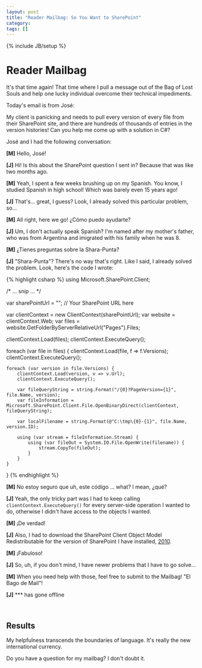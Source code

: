 ```yaml
---
layout: post
title: "Reader Mailbag: So You Want to SharePoint"
category: 
tags: []
---
```

{% include JB/setup %}

# Reader Mailbag

It's that time again! That time where I pull a message out of the Bag of Lost Souls and help one lucky individual overcome their technical impediments.

Today's email is from José:

<p class="letter">My client is panicking and needs to pull every version of every file from their SharePoint site, and there are hundreds of thousands of entries in the version histories! Can you help me come up with a solution in C#?</p>

José and I had the following conversation:

<p class="dialog"><strong>[M]</strong> <span>Hello, José!</span></p>

<p class="dialog"><strong>[J]</strong> <span>Hi! Is this about the SharePoint question I sent in? Because that was like two months ago.</span></p>

<p class="dialog"><strong>[M]</strong> <span>Yeah, I spent a few weeks brushing up on my Spanish. You know, I studied Spanish in high school! Which was barely even 15 years ago!</span></p>

<p class="dialog"><strong>[J]</strong> <span>That's... great, I guess? Look, I already solved this particular problem, so...</span></p>

<p class="dialog"><strong>[M]</strong> <span>All right, here we go! ¿Cómo puedo ayudarte?</span></p>

<p class="dialog"><strong>[J]</strong> <span>Um, I don't actually speak Spanish? I'm named after my mother's father, who was from Argentina and imigrated with his family when he was 8.</span></p>

<p class="dialog"><strong>[M]</strong> <span>¿Tienes preguntas sobre la Shara-Punta?</span></p>

<p class="dialog"><strong>[J]</strong> <span>"Shara-Punta"? There's no way that's right. Like I said, I already solved the problem. Look, here's the code I wrote:</span></p>

{% highlight csharp %}
using Microsoft.SharePoint.Client;

/* ... snip ... */

var sharePointUrl = ""; // Your SharePoint URL here

var clientContext = new ClientContext(sharePointUrl);
var website = clientContext.Web;
var files = website.GetFolderByServerRelativeUrl("Pages").Files;

clientContext.Load(files);
clientContext.ExecuteQuery();

foreach (var file in files) {
    clientContext.Load(file, f => f.Versions);
    clientContext.ExecuteQuery();

    foreach (var version in file.Versions) {
        clientContext.Load(version, v => v.Url);
        clientContext.ExecuteQuery();

        var fileQueryString = string.Format("/{0}?PageVersion={1}", file.Name, version);
        var fileInformation = Microsoft.SharePoint.Client.File.OpenBinaryDirect(clientContext, fileQueryString);

        var localFilename = string.Format(@"C:\tmp\{0}-{1}", file.Name, version.ID);

        using (var stream = fileInformation.Stream) {
            using (var fileOut = System.IO.File.OpenWrite(filename)) {
                stream.CopyTo(fileOut);
            }
        }
    }
}
{% endhighlight %}

<p class="dialog"><strong>[M]</strong> <span>No estoy seguro que uh, este código ... what? I mean, ¿qué?</span></p>

<p class="dialog"><strong>[J]</strong> <span>Yeah, the only tricky part was I had to keep calling <code>clientContext.ExecuteQuery()</code> for every server-side operation I wanted to do, otherwise I didn't have access to the objects I wanted.</span></p>

<p class="dialog"><strong>[M]</strong> <span>¡De verdad!</span></p>

<p class="dialog"><strong>[J]</strong> <span>Also, I had to download the SharePoint Client Object Model Redistributable for the version of SharePoint I have installed, <a href="http://www.microsoft.com/en-us/download/details.aspx?id=21786">2010</a>.</span></p>

<p class="dialog"><strong>[M]</strong> <span>¡Fabuloso!</span></p>

<p class="dialog"><strong>[J]</strong> <span>So, uh, if you don't mind, I have newer problems that I have to go solve...</span></p>

<p class="dialog"><strong>[M]</strong> <span>When you need help with those, feel free to submit to the Mailbag! "El Bago de Mail"!</p>

<p class="dialog"><strong>[J]</strong> <span>*** has gone offline</span></p>

<br/>

## Results

My helpfulness transcends the boundaries of language. It's really the new international currency.

Do you have a question for my mailbag? I don't doubt it.